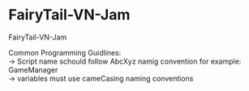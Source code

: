 # FairyTail-VN-Jam
FairyTail-VN-Jam

Common Programming Guidlines: <br>
-> Script name schould follow AbcXyz namig convention for example: GameManager <br>
-> variables must use cameCasing naming conventions